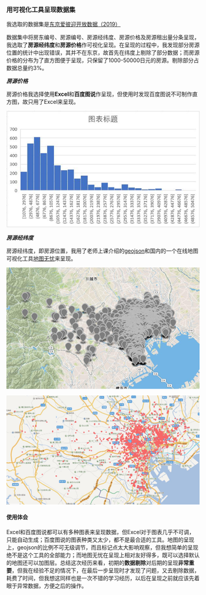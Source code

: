 ### 用可视化工具呈现数据集
我选取的数据集是[东京爱彼迎开放数据（2019）](https://www.kaggle.com/fuyutaro/tokyo-airbnb-open-data)

数据集中将房东编号、房源编号、房源经纬度、房源价格及房源租出量分条呈现，我选取了**房源经纬度**和**房源价格**作可视化呈现。在呈现的过程中，我发现部分房源位置的统计中出现错误，其并不在东京，故首先在纬度上剔除了部分数据；而房源价格的分布为了直方图便于呈现，只保留了1000-50000日元的房源。剔除部分占数据总量约3%。

***房源价格***

房源价格我选择使用**Excel**和**百度图说**作呈现，但使用时发现百度图说不可制作直方图，故只用了Excel来呈现。

![直方图](https://github.com/Ji9812/keshihua/blob/master/%E7%9B%B4%E6%96%B9%E5%9B%BE.jpg)

***房源经纬度***

房源经纬度，即房源位置，我用了老师上课介绍的[geojson](http://geojson.io/#map=2/20.0/0.0)和国内的一个在线地图可视化工具[地图无忧](https://www.dituwuyou.com/)来呈现。

![地图by geojson](https://github.com/Ji9812/keshihua/blob/master/geojson.jpg)

![地图by 地图无忧](https://github.com/Ji9812/keshihua/blob/master/%E5%9C%B0%E5%9B%BE%E6%97%A0%E5%BF%A7.jpg)

#### 使用体会
Excel和百度图说都可以有多种图表来呈现数据，但Excel对于图表几乎不可调，只能自动生成；百度图说的图表种类又太少，都不是最合适的工具。地图的呈现上，geojson的比例不可无级调节，而且标记点太大影响观察，但我想简单的呈现绝不是这个工具的全部能力；而地图无忧在呈现上相对友好得多，既可以选择默认的地图还可以加图层。总结这次经历来看，初期的**数据剔除**对后期的呈现**非常重要**，但我在经验不足的情况下，在最后一步呈现时才发现了问题，又去剔除数据，耗费了时间，但我想这同样也是一次不错的学习经历，以后在呈现之前就应该先着眼于异常数据，方便之后的操作。
